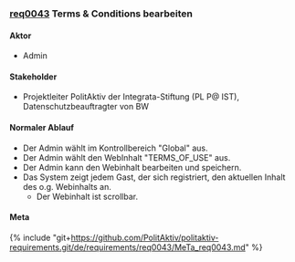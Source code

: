 
### [req0043](https://github.com/PolitAktiv/politaktiv-requirements/tree/master/de/requirements/req0043/req0043.md) Terms & Conditions bearbeiten

#### Aktor
 * Admin


#### Stakeholder
 * Projektleiter PolitAktiv der Integrata-Stiftung (PL P@ IST), Datenschutzbeauftragter von BW


#### Normaler Ablauf
 * Der Admin wählt im Kontrollbereich "Global" aus.
 * Der Admin wählt den WebInhalt "TERMS_OF_USE" aus.
 * Der Admin kann den Webinhalt bearbeiten und speichern.
 * Das System zeigt jedem Gast, der sich registriert, den aktuellen Inhalt des o.g. Webinhalts an.
   * Der Webinhalt ist scrollbar.


#### Meta
{% include "git+https://github.com/PolitAktiv/politaktiv-requirements.git/de/requirements/req0043/MeTa_req0043.md" %} 
